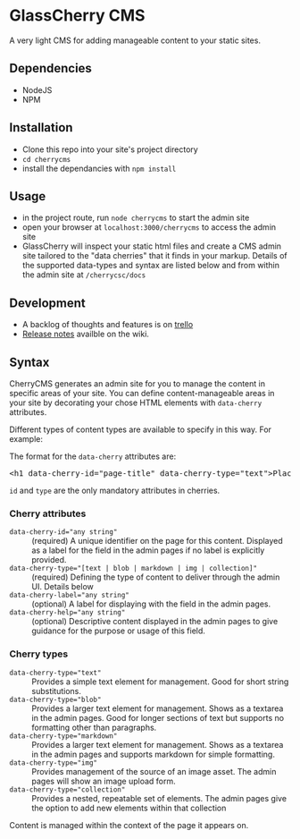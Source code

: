 GlassCherry CMS
===============

A very light CMS for adding manageable content to your static sites.


## Dependencies

- NodeJS
- NPM


## Installation

- Clone this repo into your site's project directory
- `cd cherrycms`
- install the dependancies with `npm install`



## Usage

- in the project route, run `node cherrycms` to start the admin site
- open your browser at `localhost:3000/cherrycms` to access the admin site
- GlassCherry will inspect your static html files and create a CMS admin site tailored to the "data cherries" that it finds in your markup. Details of the supported data-types and syntax are listed below and from within the admin site at `/cherrycsc/docs`



## Development

- A backlog of thoughts and features is on [trello](https://trello.com/b/N7FFSlle/cherry-cms)
- [Release notes](https://github.com/philhawksworth/cherrycms/wiki/Release-notes) availble on the wiki.


## Syntax

CherryCMS generates an admin site for you to manage the content in specific areas of your site. You can define content-manageable areas in your site by decorating your chose HTML elements with `data-cherry` attributes.

Different types of content types are available to specify in this way. For example:

The format for the <code>data-cherry</code> attributes are:

<pre>&lt;h1 data-cherry-id="page-title" data-cherry-type="text"&gt;Placeholder text&lt;/h1&gt;</pre>

<code>id</code> and <code>type</code> are the only mandatory attributes in cherries.


### Cherry attributes

<dl>
  <dt><code>data-cherry-id="any string"</code></dt><dd>(required) A unique identifier on the page for this content. Displayed as a label for the field in the admin pages if no label is explicitly provided.</dd>
  <dt><code>data-cherry-type="[text | blob | markdown | img | collection]"</code></dt><dd>(required) Defining the type of content to deliver through the admin UI. Details below</dd>
  <dt><code>data-cherry-label="any string"</code></dt><dd>(optional) A label for displaying with the field in the admin pages.</dd>
  <dt><code>data-cherry-help="any string"</code></dt><dd>(optional) Descriptive content displayed in the admin pages to give guidance for the purpose or usage of this field.</dd>
</dl>

### Cherry types

<dl>
  <dt><code>data-cherry-type="text"</code></dt><dd>Provides a simple text element for management. Good for short string substitutions.</dd>
  <dt><code>data-cherry-type="blob"</code></dt><dd>Provides a larger text element for management. Shows as a textarea in the admin pages. Good for longer sections of text but supports no formatting other than paragraphs.</dd>
  <dt><code>data-cherry-type="markdown"</code></dt><dd>Provides a larger text element for management. Shows as a textarea in the admin pages and supports markdown for simple formatting.</dd>
  <dt><code>data-cherry-type="img"</code></dt><dd>Provides management of the source of an image asset. The admin pages will show an image upload form.</dd>
  <dt><code>data-cherry-type="collection"</code></dt><dd>Provides a nested, repeatable set of elements. The admin pages give the option to add new elements within that collection</dd>
</dl>

Content is managed within the context of the page it appears on.
